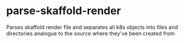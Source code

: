# parse-skaffold-render
Parses skaffold render file and separates all k8s objects into files and directories analogue to the source where they've been created from
